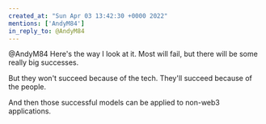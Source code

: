 ```yaml
---
created_at: "Sun Apr 03 13:42:30 +0000 2022"
mentions: ['AndyM84']
in_reply_to: @AndyM84
---
```


@AndyM84 Here's the way I look at it. Most will fail, but there will be some really big successes.

But they won't succeed because of the tech. They'll succeed because of the people.

And then those successful models can be applied to non-web3 applications.